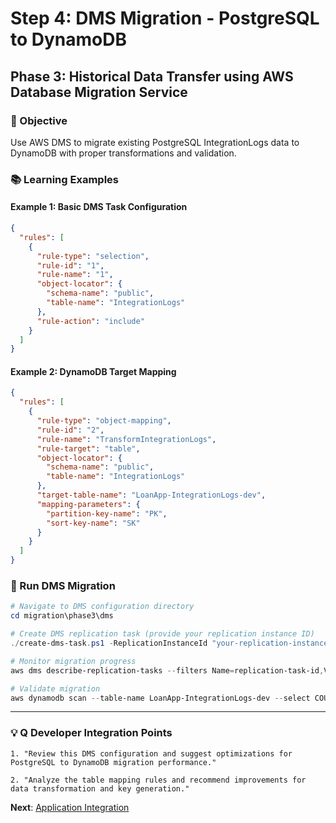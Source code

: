 # Step 4: DMS Migration - PostgreSQL to DynamoDB
## Phase 3: Historical Data Transfer using AWS Database Migration Service

### 🎯 Objective
Use AWS DMS to migrate existing PostgreSQL IntegrationLogs data to DynamoDB with proper transformations and validation.

### 📚 Learning Examples

#### Example 1: Basic DMS Task Configuration
```json
{
  "rules": [
    {
      "rule-type": "selection",
      "rule-id": "1",
      "rule-name": "1",
      "object-locator": {
        "schema-name": "public",
        "table-name": "IntegrationLogs"
      },
      "rule-action": "include"
    }
  ]
}
```

#### Example 2: DynamoDB Target Mapping
```json
{
  "rules": [
    {
      "rule-type": "object-mapping",
      "rule-id": "2",
      "rule-name": "TransformIntegrationLogs",
      "rule-target": "table",
      "object-locator": {
        "schema-name": "public",
        "table-name": "IntegrationLogs"
      },
      "target-table-name": "LoanApp-IntegrationLogs-dev",
      "mapping-parameters": {
        "partition-key-name": "PK",
        "sort-key-name": "SK"
      }
    }
  ]
}
```

### 🚀 Run DMS Migration

```powershell
# Navigate to DMS configuration directory
cd migration\phase3\dms

# Create DMS replication task (provide your replication instance ID)
./create-dms-task.ps1 -ReplicationInstanceId "your-replication-instance-id" -Environment dev

# Monitor migration progress
aws dms describe-replication-tasks --filters Name=replication-task-id,Values=your-task-id

# Validate migration
aws dynamodb scan --table-name LoanApp-IntegrationLogs-dev --select COUNT
```

---

### 💡 Q Developer Integration Points

```
1. "Review this DMS configuration and suggest optimizations for PostgreSQL to DynamoDB migration performance."

2. "Analyze the table mapping rules and recommend improvements for data transformation and key generation."
```

**Next**: [Application Integration](./05-application-integration.md)